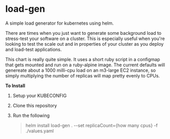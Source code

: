 # load-gen

A simple load generator for kubernetes using helm.

There are times when you just want to generate some background load to stress-test your software on a cluster. This is especially
useful when you're looking to test the scale out and in properties of your cluster as you deploy and load-test applications.

This chart is really quite simple. It uses a short ruby script in a configmap that gets mounted and run on a ruby-alpine image.
The current defaults will genereate about a 1000 milli-cpu load on an m3-large EC2 instance, so simply multiplying the number of
replicas will map pretty evenly to CPUs.

**To Install**

1. Setup your KUBECONFIG
1. Clone this repository
1. Run the following

    > helm install load-gen . --set replicaCount={how many cpus} -f ./values.yaml 


